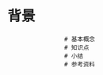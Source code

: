 # 背景 
                    # 基本概念 
                    # 知识点 
                    # 小结 
                    # 参考资料
            